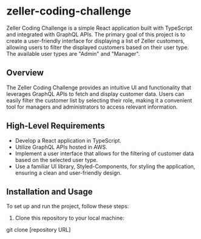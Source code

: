 # zeller-coding-challenge

Zeller Coding Challenge is a simple React application built with TypeScript and integrated with GraphQL APIs. The primary goal of this project is to create a user-friendly interface for displaying a list of Zeller customers, allowing users to filter the displayed customers based on their user type. The available user types are "Admin" and "Manager".

## Overview

The Zeller Coding Challenge provides an intuitive UI and functionality that leverages GraphQL APIs to fetch and display customer data. Users can easily filter the customer list by selecting their role, making it a convenient tool for managers and administrators to access relevant information.


## High-Level Requirements

- Develop a React application in TypeScript.
- Utilize GraphQL APIs hosted in AWS.
- Implement a user interface that allows for the filtering of customer data based on the selected user type.
- Use a familiar UI library, Styled-Components, for styling the application, ensuring a clean and user-friendly design.


## Installation and Usage

To set up and run the project, follow these steps:

1. Clone this repository to your local machine:

git clone [repository URL]


